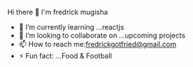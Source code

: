 Hi there 👋
I'm fredrick mugisha
- 🌱 I’m currently learning ...reactjs
- 👯 I’m looking to collaborate on ...upcoming projects
- 📫 How to reach me:fredrickgotfried@gmail.com
- ⚡ Fun fact: ...Food & Football

